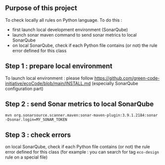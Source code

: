 Purpose of this project
---

To check locally all rules on Python language.
To do this :

- first launch local development environment (SonarQube)
- launch sonar maven command to send sonar metrics to local SonarQube
- on local SonarQube, check if each Python file contains (or not) the rule error defined for this class

Step 1 : prepare local environment
---

To launch local environment : please follow https://github.com/green-code-initiative/ecoCode/blob/main/INSTALL.md
(especially SonarQube configuration part)

Step 2 : send Sonar metrics to local SonarQube
---

`mvn org.sonarsource.scanner.maven:sonar-maven-plugin:3.9.1.2184:sonar -Dsonar.login=MY_SONAR_TOKEN`

Step 3 : check errors
---

on local SonarQube, check if each Python file contains (or not) the rule error defined for this class
(for example : you can search for tag `eco-design` rule on a special file)
